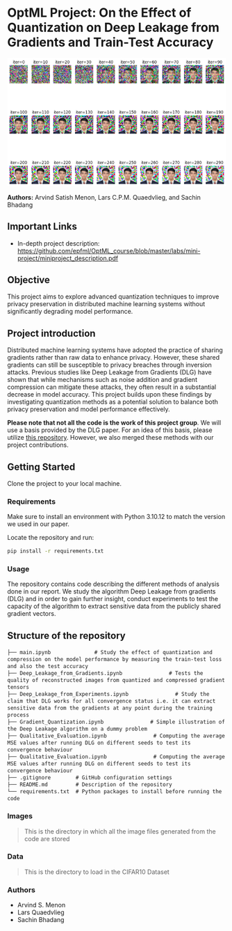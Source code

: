 # OptML Project: On the Effect of Quantization on Deep Leakage from Gradients and Train-Test Accuracy

![](images/output_wo_quantization.png)

**Authors:** Arvind Satish Menon, Lars C.P.M. Quaedvlieg, and Sachin Bhadang

## Important Links
- In-depth project description: https://github.com/epfml/OptML_course/blob/master/labs/mini-project/miniproject_description.pdf

## Objective

This project aims to explore advanced quantization techniques to improve privacy preservation in distributed machine 
learning systems without significantly degrading model performance.

## Project introduction

Distributed machine learning systems have adopted the practice of sharing gradients rather than raw data to enhance
privacy. However, these shared gradients can still be susceptible to privacy breaches through inversion attacks.
Previous studies like Deep Leakage from Gradients (DLG) have shown that while mechanisms such as noise addition and
gradient compression can mitigate these attacks, they often result in a substantial decrease in model accuracy. This
project builds upon these findings by investigating quantization methods as a potential solution to balance both
privacy preservation and model performance effectively.

**Please note that not all the code is the work of this project group**. We will use a basis provided by the DLG paper.
For an idea of this basis, please utilize [this repository](https://github.com/mit-han-lab/dlg). However, we also
merged these methods with our project contributions.

## Getting Started

Clone the project to your local machine.

### Requirements

Make sure to install an environment with Python 3.10.12 to match the version we used in our paper.

Locate the repository and run:
```sh
pip install -r requirements.txt
```


### Usage
The repository contains code describing the different methods of analysis done in our report. We study the algorithm Deep Leakage from gradients (DLG) and in order to gain further insight, conduct experiments to test the capacity of the algorithm to extract sensitive data from the publicly shared gradient vectors.


## Structure of the repository

    ├── main.ipynb              # Study the effect of quantization and compression on the model performance by measuring the train-test loss and also the test accuracy 
    ├── Deep_Leakage_from_Gradients.ipynb               # Tests the quality of reconstructed images from quantized and compressed gradient tensors
    ├── Deep_Leakage_from_Experiments.ipynb               # Study the claim that DLG works for all convergence status i.e. it can extract sensitive data from the gradients at any point during the training process
    ├── Gradient_Quantization.ipynb               # Simple illustration of the Deep Leakage algorithm on a dummy problem
    ├── Qualitative_Evaluation.ipynb               # Computing the average MSE values after running DLG on different seeds to test its convergence behaviour
    ├── Qualitative_Evaluation.ipynb               # Computing the average MSE values after running DLG on different seeds to test its convergence behaviour
    ├── .gitignore        # GitHub configuration settings
    ├── README.md         # Description of the repository
    └── requirements.txt  # Python packages to install before running the code

### Images

> This is the directory in which all the image files generated from the code are stored

### Data

> This is the directory to load in the CIFAR10 Dataset


### Authors 

- Arvind S. Menon 
- Lars Quaedvlieg 
- Sachin Bhadang 